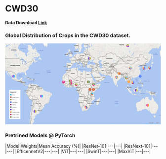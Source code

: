 # CWD30

#### Data Download [Link]() 
### Global Distribution of Crops in the CWD30 dataset.

![alt text](https://github.com/Mr-TalhaIlyas/CWD30/blob/main/screens/map.png)

### Pretrined Models @ PyTorch

|Model|Weights|Mean Accuracy (%)|
|ResNet-101|---|---|
|ResNext-101|---|---|
|EfficennetV2|---|---|
|ViT|---|---|
|SwinT|---|---|
|MaxViT|---|---|
